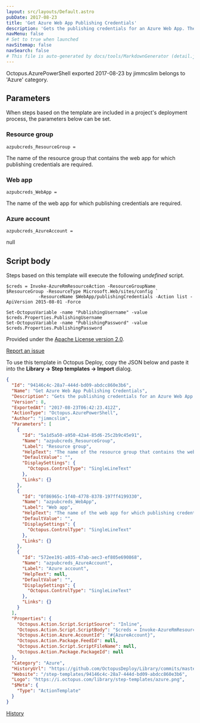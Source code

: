 ```yaml
---
layout: src/layouts/Default.astro
pubDate: 2017-08-23
title: 'Get Azure Web App Publishing Credentials'
description: 'Gets the publishing credentials for an Azure Web App. They are exported as variables from this step under the names PublishingUsername and PublishingPassword.'
navMenu: false
# Set to true when launched
navSitemap: false
navSearch: false
# This file is auto-generated by docs/tools/MarkdownGenerator (detail.js)
---
```


Octopus.AzurePowerShell exported 2017-08-23 by jimmcslim belongs to 'Azure' category.

## Parameters

When steps based on the template are included in a project's deployment process, the parameters below can be set.


<div class="param">

### Resource group

`azpubcreds_ResourceGroup = `

The name of the resource group that contains the web app for which publishing credentials are required.

</div>
        
<div class="param">

### Web app

`azpubcreds_WebApp = `

The name of the web app for which publishing credentials are required.

</div>
        
<div class="param">

### Azure account

`azpubcreds_AzureAccount = `

null

</div>
        

## Script body

Steps based on this template will execute the following *undefined* script.

```text
$creds = Invoke-AzureRmResourceAction -ResourceGroupName $ResourceGroup -ResourceType Microsoft.Web/sites/config `
            -ResourceName $WebApp/publishingCredentials -Action list -ApiVersion 2015-08-01 -Force

Set-OctopusVariable -name "PublishingUsername" -value $creds.Properties.PublishingUsername
Set-OctopusVariable -name "PublishingPassword" -value $creds.Properties.PublishingPassword
```

Provided under the [Apache License version 2.0](https://github.com/OctopusDeploy/Library/blob/master/LICENSE.txt).

[Report an issue](https://github.com/OctopusDeploy/Library/issues/new?assignees=&labels=&projects=&template=bug-report.yml&title=Issue%20with%20Get%20Azure%20Web%20App%20Publishing%20Credentials&step-template=Get%20Azure%20Web%20App%20Publishing%20Credentials)

<div class="get-json">

To use this template in Octopus Deploy, copy the JSON below and paste it into the **Library → Step templates → Import** dialog.

```json
{
  "Id": "94146c4c-28a7-444d-bd09-abdcc860e3b6",
  "Name": "Get Azure Web App Publishing Credentials",
  "Description": "Gets the publishing credentials for an Azure Web App. They are exported as variables from this step under the names PublishingUsername and PublishingPassword.",
  "Version": 8,
  "ExportedAt": "2017-08-23T06:42:23.412Z",
  "ActionType": "Octopus.AzurePowerShell",
  "Author": "jimmcslim",
  "Parameters": [
    {
      "Id": "5a1d5a50-a950-42a4-85d6-25c2b9c45e91",
      "Name": "azpubcreds_ResourceGroup",
      "Label": "Resource group",
      "HelpText": "The name of the resource group that contains the web app for which publishing credentials are required.",
      "DefaultValue": "",
      "DisplaySettings": {
        "Octopus.ControlType": "SingleLineText"
      },
      "Links": {}
    },
    {
      "Id": "0f86965c-1f40-4778-8378-197ff4199330",
      "Name": "azpubcreds_WebApp",
      "Label": "Web app",
      "HelpText": "The name of the web app for which publishing credentials are required.",
      "DefaultValue": "",
      "DisplaySettings": {
        "Octopus.ControlType": "SingleLineText"
      },
      "Links": {}
    },
    {
      "Id": "572ee191-a035-47ab-aec3-ef805e690868",
      "Name": "azpubcreds_AzureAccount",
      "Label": "Azure account",
      "HelpText": null,
      "DefaultValue": "",
      "DisplaySettings": {
        "Octopus.ControlType": "SingleLineText"
      },
      "Links": {}
    }
  ],
  "Properties": {
    "Octopus.Action.Script.ScriptSource": "Inline",
    "Octopus.Action.Script.ScriptBody": "$creds = Invoke-AzureRmResourceAction -ResourceGroupName $ResourceGroup -ResourceType Microsoft.Web/sites/config `\n            -ResourceName $WebApp/publishingCredentials -Action list -ApiVersion 2015-08-01 -Force\n\nSet-OctopusVariable -name \"PublishingUsername\" -value $creds.Properties.PublishingUsername\nSet-OctopusVariable -name \"PublishingPassword\" -value $creds.Properties.PublishingPassword",
    "Octopus.Action.Azure.AccountId": "#{AzureAccount}",
    "Octopus.Action.Package.FeedId": null,
    "Octopus.Action.Script.ScriptFileName": null,
    "Octopus.Action.Package.PackageId": null
  },
  "Category": "Azure",
  "HistoryUrl": "https://github.com/OctopusDeploy/Library/commits/master/step-templates//opt/buildagent/work/75443764cd38076d/step-templates/Azure-Get-Publishing-Credentials.json",
  "Website": "/step-templates/94146c4c-28a7-444d-bd09-abdcc860e3b6",
  "Logo": "https://i.octopus.com/library/step-templates/azure.png",
  "$Meta": {
    "Type": "ActionTemplate"
  }
}
```

[History](https://github.com/OctopusDeploy/Library/commits/master/step-templates/https://github.com/OctopusDeploy/Library/commits/master/step-templates//opt/buildagent/work/75443764cd38076d/step-templates/Azure-Get-Publishing-Credentials.json)

</div>
